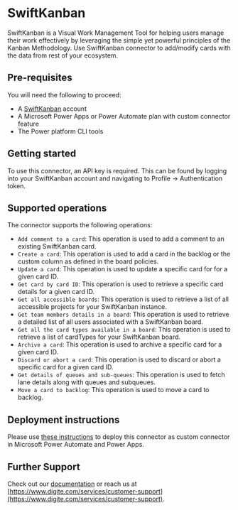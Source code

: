# SwiftKanban

SwiftKanban is a Visual Work Management Tool for helping users manage their work effectively by leveraging the simple yet powerful principles of the Kanban Methodology. Use SwiftKanban connector to add/modify cards with the data from rest of your ecosystem.

## Pre-requisites

You will need the following to proceed:

- A [SwiftKanban](https://login.swiftkanban.com/) account
- A Microsoft Power Apps or Power Automate plan with custom connector feature
- The Power platform CLI tools

## Getting started

To use this connector, an API key is required. This can be found by logging into your SwiftKanban account and navigating to Profile -> Authentication token.

## Supported operations

The connector supports the following operations: 

- `Add comment to a card`: This operation is used to add a comment to an existing SwiftKanban card.
- `Create a card`: This operation is used to add a card in the backlog or the custom column as defined in the board policies.
- `Update a card`: This operation is used to update a specific card for for a given card ID.
- `Get card by card ID`: This operation is used to retrieve a specific card details for a given card ID.
- `Get all accessible boards`: This operation is used to retrieve a list of all accessible projects for your SwiftKanban instance.
- `Get team members details in a board`: This operation is used to retrieve a detailed list of all users associated with a SwiftKanban board.
- `Get all the card types available in a board`: This operation is used to retrieve a list of cardTypes for your SwiftKanban board.
- `Archive a card`: This operation is used to archive a specific card for a given card ID.
- `Discard or abort a card`: This operation is used to discard or abort a specific card for a given card ID.
- `Get details of queues and sub-queues`: This operation is used to fetch lane details along with queues and subqueues.
- `Move a card to backlog`: This operation is used to move a card to backlog.

## Deployment instructions

Please use [these instructions](https://docs.microsoft.com/en-us/connectors/custom-connectors/paconn-cli) to deploy this connector as custom connector in Microsoft Power Automate and Power Apps.

## Further Support

Check out our [documentation](https://www.digite.com/knowledge-base/swiftkanban/) or reach us at [https://www.digite.com/services/customer-support](https://www.digite.com/services/customer-support). 
